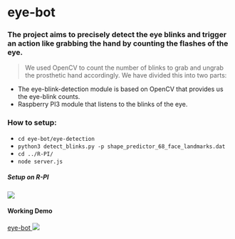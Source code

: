 # eye-bot

### The project aims to precisely detect the eye blinks and trigger an action like grabbing the hand by counting the flashes of the eye.

> We used OpenCV to count the number of blinks to grab and ungrab the prosthetic hand accordingly. We have divided this into two parts: 
- The eye-blink-detection module is based on OpenCV that provides us the eye-blink counts.
- Raspberry PI3 module that listens to the blinks of the eye. 

### How to setup:

- `cd eye-bot/eye-detection`
- `python3 detect_blinks.py -p shape_predictor_68_face_landmarks.dat` 
- `cd ../R-PI/`
- `node server.js`

##### Setup on R-PI

  <img src="http://razzpisampler.oreilly.com/images/rpck_1001.png">

#### Working Demo

<a href="https://www.youtube.com/watch?v=4ytR6dX1izQ"> eye-bot </a>
<img src="https://drive.google.com/file/d/0BylUgB3l8Lc6eU94c3BibHFEODA/view?usp=sharing">
